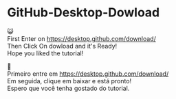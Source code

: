 # GitHub-Desktop-Dowload
  
😺  
First Enter on https://desktop.github.com/download/  
Then Click On dowload and it's Ready!  
Hope you liked the tutorial!  
  

🐙  
Primeiro entre em https://desktop.github.com/download/  
Em seguida, clique em baixar e está pronto!  
Espero que você tenha gostado do tutorial.  
